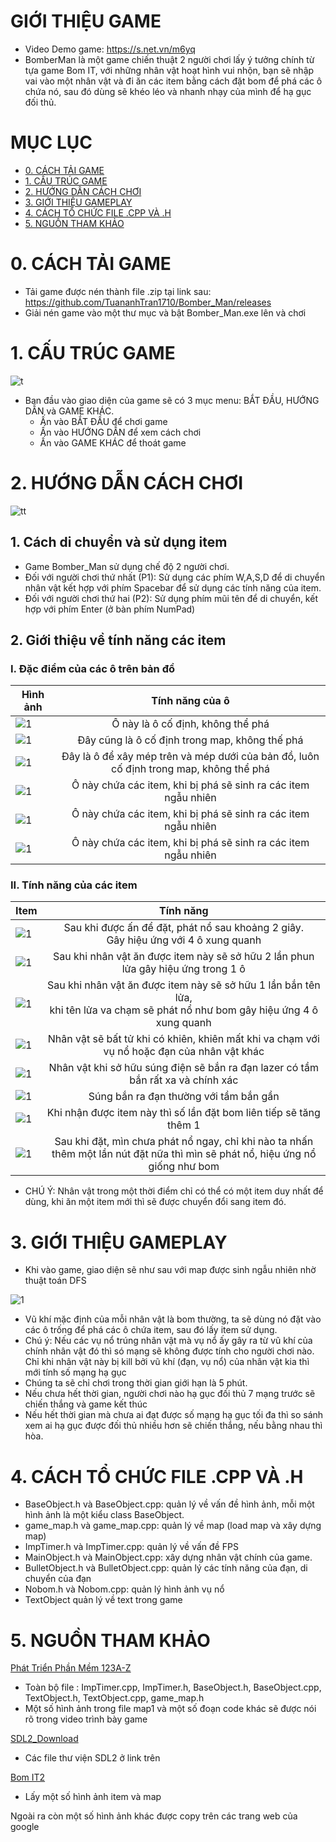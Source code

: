 
# GIỚI THIỆU GAME
* Video Demo game: https://s.net.vn/m6yq
* BomberMan là một game chiến thuật 2 người chơi lấy ý tưởng chính từ tựa game Bom IT, với những nhân vật hoạt hình vui nhộn, bạn sẽ nhập vai vào một nhân vật và đi ăn các item bằng cách đặt bom để phá các ô chứa nó, sau đó dùng sẽ khéo léo và nhanh nhạy của mình để hạ gục đối thủ.
# MỤC LỤC
* [0. CÁCH TẢI GAME](#0-cách-tải-game)
* [1. CẤU TRÚC GAME](#1-cấu-trúc-game)
* [2. HƯỚNG DẪN CÁCH CHƠI](#2-hướng-dẫn-cách-chơi)
* [3. GIỚI THIỆU GAMEPLAY](#3-giới-thiệu-gameplay)
* [4. CÁCH TỔ CHỨC FILE .CPP VÀ .H](#4-cách-tổ-chức-file-cpp-và-h)
* [5. NGUỒN THAM KHẢO](#5-nguồn-tham-khảo)
# 0. CÁCH TẢI GAME
* Tải game được nén thành file .zip tại link sau: https://github.com/TuananhTran1710/Bomber_Man/releases
* Giải nén game vào một thư mục và bật Bomber_Man.exe lên và chơi
# 1. CẤU TRÚC GAME
 ![t](https://github.com/TuananhTran1710/Bomber_Man/blob/main/map1/menu.png?raw=true)
 
* Ban đầu vào giao diện của game sẽ có 3 mục menu: BẮT ĐẦU, HƯỚNG DẪN và GAME KHÁC.
  - Ấn vào BẮT ĐẦU để chơi game  
  - Ấn vào HƯỚNG DẪN để xem cách chơi
  - Ấn vào GAME KHÁC để thoát game

# 2. HƯỚNG DẪN CÁCH CHƠI
![tt](https://github.com/TuananhTran1710/Bomber_Man/blob/main/map1/huongdan.png?raw=true)
## 1. Cách di chuyển và sử dụng item
* Game Bomber_Man sử dụng chế độ 2 người chơi.
* Đối với người chơi thứ nhất (P1): Sử dụng các phím W,A,S,D để di chuyển nhân vật kết hợp với phím Spacebar để sử dụng các tính năng của item.
* Đối với người chơi thứ hai (P2): Sử dụng phím mũi tên để di chuyển, kết hợp với phím Enter (ở bàn phím NumPad)

## 2. Giới thiệu về tính năng các item

### I. Đặc điểm của các ô trên bản đồ
| Hình ảnh | Tính năng của ô |
| ------------- |:-------------:|
| ![1](https://github.com/TuananhTran1710/Bomber_Man/blob/main/map1/3.png?raw=true)| Ô này là ô cố định, không thể phá  |
|     ![1](https://github.com/TuananhTran1710/Bomber_Man/blob/main/map1/7.png?raw=true)  | Đây cũng là ô cố định trong map, không thế phá    |
| ![1](https://github.com/TuananhTran1710/Bomber_Man/blob/main/map1/2.png?raw=true)     | Đây là ô để xây mép trên và mép dưới của bản đồ, luôn cố định trong map, không thể phá    |
|   ![1](https://github.com/TuananhTran1710/Bomber_Man/blob/main/map1/4.png?raw=true)                   |             Ô này chứa các item, khi bị phá sẽ sinh ra các item ngẫu nhiên          |
|  ![1](https://github.com/TuananhTran1710/Bomber_Man/blob/main/map1/5.png?raw=true)            |         Ô này chứa các item, khi bị phá sẽ sinh ra các item ngẫu nhiên     |
|  ![1](https://github.com/TuananhTran1710/Bomber_Man/blob/main/map1/6.png?raw=true)  |  Ô này chứa các item, khi bị phá sẽ sinh ra các item ngẫu nhiên    |

### II. Tính năng của các item
| Item  | Tính năng |
| ------------- |:-------------:|
| ![1](https://github.com/TuananhTran1710/Bomber_Man/blob/main/map1/bom.png?raw=true)    |Sau khi được ấn để đặt, phát nổ sau khoảng 2 giây.<br> Gây hiệu ứng với 4 ô xung quanh     |
| ![1](https://github.com/TuananhTran1710/Bomber_Man/blob/main/map1/9.png?raw=true)      | Sau khi nhân vật ăn được item này sẽ sở hữu 2 lần phun lửa gây hiệu ứng trong 1 ô    |
| ![1](https://github.com/TuananhTran1710/Bomber_Man/blob/main/map1/12.png?raw=true)      | Sau khi nhân vật ăn được item này sẽ sở hữu 1 lần bắn tên lửa, <br> khi tên lửa va chạm sẽ phát nổ như bom gây hiệu ứng 4 ô xung quanh  |
| ![1](https://github.com/TuananhTran1710/Bomber_Man/blob/main/map1/13.png?raw=true) |       Nhân vật sẽ bất tử khi có khiên, khiên mất khi va chạm với vụ nổ hoặc đạn của nhân vật khác |
| ![1](https://github.com/TuananhTran1710/Bomber_Man/blob/main/map1/14.png?raw=true)| Nhân vật khi sở hữu súng điện sẽ bắn ra đạn lazer có tầm bắn rất xa và chính xác            |
| ![1](https://github.com/TuananhTran1710/Bomber_Man/blob/main/map1/10.png?raw=true)| Súng bắn ra đạn thường với tầm bắn gần|
| ![1](https://github.com/TuananhTran1710/Bomber_Man/blob/main/map1/15.png?raw=true)|Khi nhận được item này thì số lần đặt bom liên tiếp sẽ tăng thêm 1|
|![1](https://github.com/TuananhTran1710/Bomber_Man/blob/main/map1/11.png?raw=true) | Sau khi đặt, mìn chưa phát nổ ngay, chỉ khi nào ta nhấn thêm một lần nút đặt nữa thì mìn sẽ phát nổ, hiệu ứng nổ giống như bom 

* CHÚ Ý: Nhân vật trong một thời điểm chỉ có thể có một item duy nhất để dùng, khi ăn một item mới thì sẽ được chuyển đổi sang item đó.

# 3. GIỚI THIỆU GAMEPLAY
* Khi vào game, giao diện sẽ như sau với map được sinh ngẫu nhiên nhờ thuật toán DFS

![1](https://github.com/TuananhTran1710/Bomber_Man/blob/main/map1/mappppppp.png?raw=true)
* Vũ khí mặc định của mỗi nhân vật là bom thường, ta sẽ dùng nó đặt vào các ô trống để phá các ô chứa item, sau đó lấy item sử dụng.
* Chú ý: Nếu các vụ nổ trúng nhân vật mà vụ nổ ấy gây ra từ vũ khí của chính nhân vật đó thì só mạng sẽ không được tính cho người chơi nào. Chỉ khi nhân vật này bị kill bởi vũ khí (đạn, vụ nổ) của nhân vật kia thì mới tính số mạng hạ gục
* Chúng ta sẽ chỉ chơi trong thời gian giới hạn là 5 phút. 
* Nếu chưa hết thời gian, người chơi nào hạ gục đối thủ 7 mạng trước sẽ chiến thắng và game kết thúc
* Nếu hết thời gian mà chưa ai đạt được số mạng hạ gục tối đa thì so sánh xem ai hạ gục được đối thủ nhiều hơn sẽ chiến thắng, nếu bằng nhau thì hòa.


# 4. CÁCH TỔ CHỨC FILE .CPP VÀ .H
* BaseObject.h và BaseObject.cpp: quản lý về vấn đề hình ảnh, mỗi một hình ảnh là một kiểu class BaseObject.
* game_map.h và game_map.cpp: quản lý về map (load map và xây dựng map)
* ImpTimer.h và ImpTimer.cpp: quản lý về vấn đề FPS
* MainObject.h và MainObject.cpp: xây dựng nhân vật chính của game.
* BulletObject.h và BulletObject.cpp: quản lý các tính năng của đạn, di chuyển của đạn
* Nobom.h và Nobom.cpp: quản lý hình ảnh vụ nổ
* TextObject quản lý về text trong game
# 5. NGUỒN THAM KHẢO
[Phát Triển Phần Mềm 123A-Z](https://www.youtube.com/@PhatTrienPhanMem123AZ)
* Toàn bộ file : ImpTimer.cpp, ImpTimer.h, BaseObject.h, BaseObject.cpp, TextObject.h, TextObject.cpp, game_map.h
* Một số hình ảnh trong file map1 và một số đoạn code khác sẽ được nói rõ trong video trình bày game

[SDL2_Download](https://github.com/libsdl-org/SDL/releases)
* Các file thư viện SDL2 ở link trên

[Bom IT2](https://gamevui.vn/bom-it2/game)
* Lấy một số hình ảnh item và map

Ngoài ra còn một số hình ảnh khác được copy trên các trang web của google

